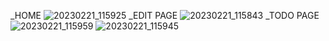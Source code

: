 

_HOME
![20230221_115925](https://user-images.githubusercontent.com/123912121/220237257-6b8ca723-1a78-4498-97b8-374c84321867.png)
_EDIT PAGE
![20230221_115843](https://user-images.githubusercontent.com/123912121/220236758-e4708b54-6b98-4839-a2d6-6370ed49ef76.png)
_TODO PAGE
![20230221_115959](https://user-images.githubusercontent.com/123912121/220236707-68cd2559-392b-45f5-9803-03a57c70b59f.png)
![20230221_115945](https://user-images.githubusercontent.com/123912121/220236751-6378d6ac-1188-4ecd-83c8-47df02e66237.png)

